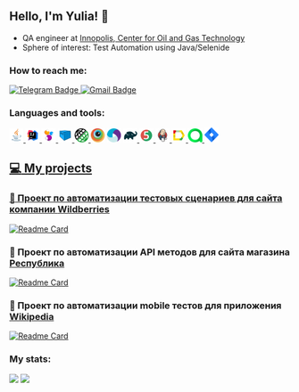 ## Hello, I'm Yulia! 👋


- QA engineer at <a href="https://innopolis.university/en/center-oil/"> Innopolis, Center for Oil and Gas Technology </a></h1>
- Sphere of interest: Test Automation using Java/Selenide

### How to reach me:
  <a href="https://t.me/Mlle_Julie">
    <img src="https://img.shields.io/badge/Telegram-blue?style=for-the-badge&logo=telegram&logoColor=white" alt="Telegram Badge"/>
  </a>
  
   <a href="mailto:yuliamalkova1606@gmail.com">
    <img src="https://img.shields.io/badge/Gmail-red?style=for-the-badge&logo=gmail&logoColor=white" alt="Gmail Badge"/>
  </a>

### Languages and tools:
<p align="left">

<a href="https://www.java.com/"><img width="5%" title="Java" src="media/Java.svg">
<a href="https://www.jetbrains.com/idea/"><img width="5%" title="Intelij_IDEA" src="media/Intelij_IDEA.svg">
<a href="https://www.selenide.org/"><img width="5%" title="Selenide" src="media/Selenide.svg">
<a href="https://www.aerokube.com/selenoid/"><img width="5%" title="Selenoid" src="media/Selenoid.svg">
<a href="https://rest-assured.io/"><img width="5%" title="Jira" src="media/rest_assured.png">
<a href="https://www.browserstack.com/"><img width="5%" title="BroserStack" src="media/Browserstack.svg"></a>
<a href="https://appium.io/"><img width="5%" title="Appium" src="media/Appium.svg"></a>
<a href="https://www.gradle.org/"><img width="5%" title="Gradle" src="media/Gradle.svg">
<a href="https://www.junit.org/junit5/"><img width="5%" title="Junit5" src="media/JUnit5.svg">
<a href="https://www.jenkins.io/"><img width="5%" title="Jenkins" src="media/Jenkins.svg">
<a href="https://github.com/allure-framework"><img width="5%" title="Allure Report" src="media/Allure_Report.svg">
<a href="https://qameta.io/"><img width="5%" title="Allure TestOps" src="media/AllureTestOps.svg">
<a href="https://www.atlassian.com/software/jira"><img width="5%" title="Jira" src="media/Jira.svg">
</p>

## :computer: My projects

### :pushpin: Проект по автоматизации тестовых сценариев для сайта компании [Wildberries](https://www.wildberries.ru/)

[![Readme Card](https://github-readme-stats.vercel.app/api/pin/?username=Yulia-Malkova&repo=wb_project)](https://github.com/Yulia-Malkova/wb_project)

### :pushpin: Проект по автоматизации API методов для сайта магазина [Республика](https://www.respublica.ru/)

[![Readme Card](https://github-readme-stats.vercel.app/api/pin/?username=Yulia-Malkova&repo=respublica-project)](https://github.com/Yulia-Malkova/respublica-project)

### :pushpin: Проект по автоматизации mobile тестов для приложения [Wikipedia](https://ru.wikipedia.org/)

[![Readme Card](https://github-readme-stats.vercel.app/api/pin/?username=Yulia-Malkova&repo=wikipedia-mobile_project)](https://github.com/Yulia-Malkova/wikipedia-mobile_project)

### My stats:

![](https://github-profile-summary-cards.vercel.app/api/cards/profile-details?username=Yulia-Malkova&theme=solarized_dark)
![](https://github-profile-summary-cards.vercel.app/api/cards/stats?username=Yulia-Malkova&theme=solarized_dark)
